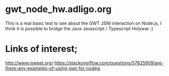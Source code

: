 # gwt_node_hw.adligo.org
This is a real basic test to see about the GWT JSNI interaction on Node.js, I think it is possible to bridge the Java Javascript / Typescript Holywar :)

# Links of interest;
http://www.jsweet.org/
https://stackoverflow.com/questions/57625909/are-there-any-examples-of-using-gwt-for-nodejs


